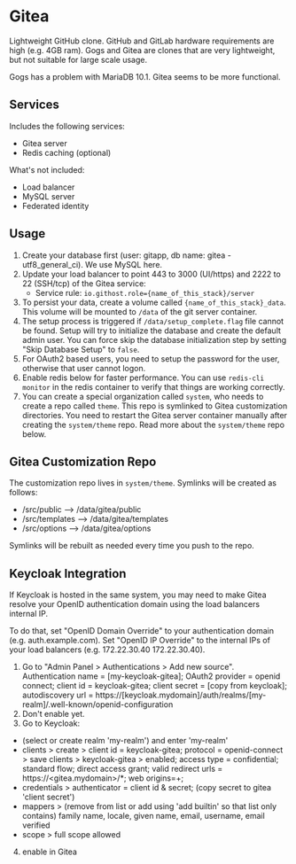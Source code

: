 Gitea
=====
Lightweight GitHub clone. GitHub and GitLab hardware requirements are high (e.g. 4GB ram). Gogs and Gitea are clones that 
are very lightweight, but not suitable for large scale usage.

Gogs has a problem with MariaDB 10.1. Gitea seems to be more functional.


Services
--------
Includes the following services:
- Gitea server
- Redis caching (optional)

What's not included:
- Load balancer
- MySQL server
- Federated identity


Usage
-----
1. Create your database first (user: gitapp, db name: gitea - utf8_general_ci). We use MySQL here.
2. Update your load balancer to point 443 to 3000 (UI/https) and 2222 to 22 (SSH/tcp) of the Gitea service:
   - Service rule: `io.githost.role={name_of_this_stack}/server`
3. To persist your data, create a volume called `{name_of_this_stack}_data`. This volume will be mounted to `/data` of the git server container.
4. The setup process is triggered if `/data/setup_complete.flag` file cannot be found. Setup will try to initialize the database and create the default admin user. You can force skip the database initialization step by setting "Skip Database Setup" to `false`.
5. For OAuth2 based users, you need to setup the password for the user, otherwise that user cannot logon.
6. Enable redis below for faster performance. You can use `redis-cli monitor` in the redis container to verify that things are working correctly.
7. You can create a special organization called `system`, who needs to create a repo called `theme`. This repo is symlinked to Gitea customization directories. You need to restart the Gitea server container manually after creating the `system/theme` repo. Read more about the `system/theme` repo below.


Gitea Customization Repo
------------------------
The customization repo lives in `system/theme`. Symlinks will be created as follows:

- /src/public --> /data/gitea/public
- /src/templates --> /data/gitea/templates
- /src/options --> /data/gitea/options

Symlinks will be rebuilt as needed every time you push to the repo.


Keycloak Integration
--------------------
If Keycloak is hosted in the same system, you may need to make Gitea resolve your OpenID authentication domain using the load balancers internal IP.

To do that, set "OpenID Domain Override" to your authentication domain (e.g. auth.example.com). Set "OpenID IP Override" to the internal IPs of your load balancers (e.g. 172.22.30.40 172.22.30.40).

1. Go to "Admin Panel > Authentications > Add new source". Authentication name = [my-keycloak-gitea]; OAuth2 provider = openid connect; client id = keycloak-gitea; client secret = [copy from keycloak]; autodiscovery url = https://[keycloak.mydomain]/auth/realms/[my-realm]/.well-known/openid-configuration
2. Don't enable yet.
3. Go to Keycloak:
- (select or create realm 'my-realm') and enter 'my-realm'
- clients > create > client id = keycloak-gitea; protocol = openid-connect > save
clients > keycloak-gitea > enabled; access type = confidential; standard flow; direct access grant; valid redirect urls = https://<gitea.mydomain>/*; web origins=+;
- credentials > authenticator = client id & secret; (copy secret to gitea 'client secret')
- mappers > (remove from list or add using 'add builtin' so that list only contains) family name, locale, given name, email, username, email verified
- scope > full scope allowed
4. enable in Gitea
